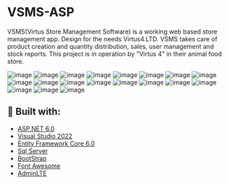 # VSMS-ASP

VSMS(Virtus Store Management Software) is a working web based store management app. Design for the needs Virtus4.LTD. VSMS takes care of product creation and quantity distribution, sales, user management and stock reports.
This project is in operation by "Virtus 4" in their animal food store. 

![image](https://user-images.githubusercontent.com/72268734/161801827-0e6f582e-36b1-4f4f-8799-f742c09463ca.png)
![image](https://user-images.githubusercontent.com/72268734/161800034-f64b25b0-9b1b-4a5b-9fb6-2393e7ee1ab6.png)
![image](https://user-images.githubusercontent.com/72268734/161800058-dde031d9-6287-4726-b9bf-3900a686bb95.png)
![image](https://user-images.githubusercontent.com/72268734/161800382-e7090e74-f14a-4f34-8e4e-4e5a9a3e9796.png)
![image](https://user-images.githubusercontent.com/72268734/161800433-a60003f4-6b91-4607-bbee-39ba0b468c23.png)
![image](https://user-images.githubusercontent.com/72268734/161800537-172fa62e-c0ea-4550-aa9a-aac3ca131f1e.png)
![image](https://user-images.githubusercontent.com/72268734/161800579-54b7e46f-7dd1-4e08-9153-a41ae2809d26.png)
![image](https://user-images.githubusercontent.com/72268734/161800730-01631a0a-00ac-4d5e-841f-0cb1f4f99c04.png)
![image](https://user-images.githubusercontent.com/72268734/161800812-82d97ca9-3765-425a-9f33-9fcfd81262cc.png)
![image](https://user-images.githubusercontent.com/72268734/161800982-b8f812b7-433c-4b25-a91f-31f6882f69a6.png)
![image](https://user-images.githubusercontent.com/72268734/161801122-8c6a886e-7f05-41bb-a0a0-d3c565b6fdd7.png)
![image](https://user-images.githubusercontent.com/72268734/161801164-94b8047a-d2d4-4887-96f7-ffc329a2bd76.png)
![image](https://user-images.githubusercontent.com/72268734/161801224-51728d95-199b-4b7c-a4e2-d72a098e9eeb.png)
![image](https://user-images.githubusercontent.com/72268734/161801337-2e6f9cca-7fd6-4523-942e-e22e594fea10.png)
![image](https://user-images.githubusercontent.com/72268734/161801367-f7cc9217-8472-4921-b309-654e4ab1487b.png)
![image](https://user-images.githubusercontent.com/72268734/162805313-e3fec785-1d1e-41e5-9447-cc03b9f13a02.png)
![image](https://user-images.githubusercontent.com/72268734/162805350-77b4dd8b-8fba-44f2-adca-c1bd7f710987.png)
![image](https://user-images.githubusercontent.com/72268734/162805374-3ffa0daf-6eac-4d43-8c0d-36bd17c34191.png)
![image](https://user-images.githubusercontent.com/72268734/162805424-f7cc2781-220d-4d7f-a4d1-d76deb0c82e3.png)

## :hammer: Built with:
* [ASP.NET 6.0](https://github.com/dotnet/aspnetcore)
* [Visual Studio 2022](https://github.com/github/VisualStudio)
* [Entity Framework Core 6.0](https://github.com/dotnet/efcore)
* [Sql Server](https://www.microsoft.com/en-us/sql-server/sql-server-downloads)
* [BootStrap](https://github.com/twbs/bootstrap)
* [Font Awesome](https://fontawesome.com/)
* [AdminLTE](https://adminlte.io/)
<br/><br/>
